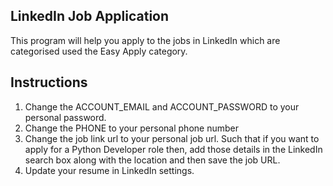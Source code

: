 ## LinkedIn Job Application
This program will help you apply to the jobs in LinkedIn which are categorised used the Easy Apply category.

## Instructions
1. Change the ACCOUNT_EMAIL and ACCOUNT_PASSWORD to your personal password.
2. Change the PHONE to your personal phone number
3. Change the job link url to your personal job url. Such that if you want to apply for a Python Developer role then, add those details in the LinkedIn search box along with the location and then save the job URL.
4. Update your resume in LinkedIn settings.


